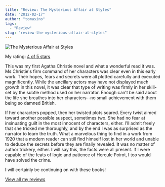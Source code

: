 ```yaml
---
title: "Review: The Mysterious Affair at Styles"
date: "2012-02-17"
author: "tomasino"
tags:
  - "Review"
slug: "review-the-mysterious-affair-at-styles"
---
```


![The Mysterious Affair at Styles](//photo.goodreads.com/books/1266451495m/16343.jpg)

My rating: [4 of 5 stars][]

This was my first Agatha Christie novel and what a wonderful read it
was. Ms Christie's firm command of her characters was clear even in this
early work. Their hopes, fears and secrets were all plotted carefully
and executed magnificently. While the ancillary actors may have not
displayed much growth in this novel, it was clear that type of writing
was firmly in her skill-set by the subtle method used on her narrator.
Enough can't be said about the life she breathes into her characters--no
small achievement with them being so damned British.

If her characters popped, then her twisted plots soared. Every twist
aimed toward another possible suspect, sometimes two. She had no fear at
insinuating guilt in the most innocent of characters, either. I'll admit
freely that she tricked me thoroughly, and by the end I was as surprised
as the narrator to learn the truth. What a marvelous thing to find in a
work from 1920 that a modern reader can still find himself lost in her
world and unable to deduce the secrets before they are finally revealed.
It was no matter of author trickery, either. I will say this, the facts
were all present. If I were capable of the feats of logic and patience
of Hercule Poirot, I too would have solved the crime.

I will certainly be continuing on with these books!

[View all my reviews][4 of 5 stars]

  [4 of 5 stars]: //www.goodreads.com/review/show/273954790
